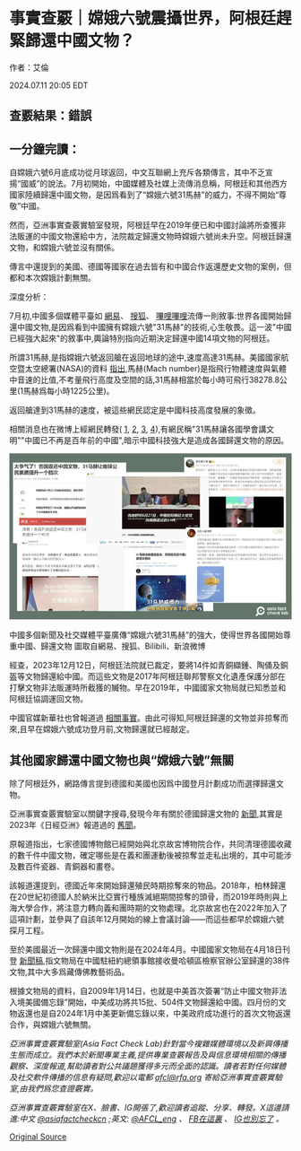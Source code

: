 # 事實查覈｜嫦娥六號震攝世界，阿根廷趕緊歸還中國文物？

作者：艾倫

2024.07.11 20:05 EDT

## 查覈結果：錯誤

## 一分鐘完讀：

自嫦娥六號6月底成功從月球返回，中文互聯網上充斥各類傳言，其中不乏宣揚“國威”的說法。7月初開始，中國媒體及社媒上流傳消息稱，阿根廷和其他西方國家陸續歸還中國文物，是因爲看到了“嫦娥六號31馬赫”的威力，不得不開始“尊敬”中國。

然而，亞洲事實查覈實驗室發現，阿根廷早在2019年便已和中國討論將所查獲非法販運的中國文物還給中方，法院裁定歸還文物時嫦娥六號尚未升空。阿根廷歸還文物，和嫦娥六號並沒有關係。

傳言中還提到的美國、德國等國家在過去皆有和中國合作返還歷史文物的案例，但都和本次嫦娥計劃無關。

深度分析：

7月初,中國多個媒體平臺如 [網易](https://www.163.com/dy/article/J63VS7AV05564J81.html)、 [搜狐](https://m.sohu.com/a/790359026_121948376)、 [嗶哩嗶哩](https://www.bilibili.com/read/cv35906238/?jump_opus=1)流傳一則敘事:世界各國開始歸還中國文物,是因爲看到中國擁有嫦娥六號"31馬赫"的技術,心生敬畏。這一波"中國已經強大起來"的敘事中,輿論特別指向近期決定歸還中國14項文物的阿根廷。

所謂31馬赫,是指嫦娥六號返回艙在返回地球的途中,速度高達31馬赫。美國國家航空暨太空總署(NASA)的資料 [指出](https://www.grc.nasa.gov/www/k-12/airplane/mach.html),馬赫(Mach number)是指飛行物體速度與氣體中音速的比值,不考量飛行高度及空間的話,31馬赫相當於每小時可飛行38278.8公里(1馬赫爲每小時1225公里)。

返回艙達到31馬赫的速度，被這些網民認定是中國科技高度發展的象徵。

相關消息也在微博上經網民轉發( [1](https://weibo.com/2714619071/OlL3R1ZQU), [2](https://weibo.com/1952605797/OlHYF8PYb), [3](https://weibo.com/1305352484/OlKJhpGjr), [4](https://weibo.com/7660914242/OlBo38b0m)),有網民稱"31馬赫讓各國學會講文明""中國已不再是百年前的中國",暗示中國科技強大是造成各國歸還文物的原因。

![圖1.jpg](images/7KOBGMOB5UDZAUDL5P7VVBGLII.jpg)

中國多個新聞及社交媒體平臺廣傳“嫦娥六號31馬赫”的強大，使得世界各國開始尊重中國、歸還文物 圖取自網易、搜狐、Bilibili、新浪微博

經查，2023年12月12日，阿根廷法院就已裁定，要將14件如青銅纈鍾、陶俑及銅盔等文物歸還給中國。而這些文物是2017年阿根廷聯邦警察文化遺產保護分部在打擊文物非法販運時所截獲的贓物。早在2019年，中國國家文物局就已知悉並和阿根廷協調運回文物。

中國官媒新華社也曾報道過 [相關事實](http://big5.news.cn/gate/big5/www.news.cn/world/20240627/55d7d2c4e3934325a8f55593a2bd368c/c.html)。由此可得知,阿根廷歸還的文物並非掠奪而來,且早在嫦娥六號成功登月前,文物歸還就已經敲定。

## 其他國家歸還中國文物也與“嫦娥六號”無關

除了阿根廷外，網路傳言提到德國和美國也因爲中國登月計劃成功而選擇歸還文物。

亞洲事實查覈實驗室以關鍵字搜尋,發現今年有關於德國歸還文物的 [新聞](https://www.163.com/dy/article/J5STBAK70521U536.html?spss=wap2pc),其實是2023年《日經亞洲》報道過的 [舊聞](https://asia.nikkei.com/Life-Arts/Arts/German-museums-dig-into-legacy-of-Boxer-Rebellion-looting)。

原報道指出，七家德國博物館已經開始與北京故宮博物院合作，共同清理德國收藏的數千件中國文物，確定哪些是在義和團運動後被掠奪並走私出境的，其中可能涉及數百件瓷器、青銅器和畫卷。

該報道還提到，德國近年來開始歸還殖民時期掠奪來的物品。2018年，柏林歸還在20世紀初德國人於納米比亞實行種族滅絕期間掠奪的頭骨，而2019年時則與上海大學合作，將注意力轉向義和團時期的文物處理。北京故宮也在2022年加入了這項計劃，並參與了自該年12月開始的線上會議討論——而這些都早於嫦娥六號探月工程。

至於美國最近一次歸還中國文物則是在2024年4月。中國國家文物局在4月18日刊登 [新聞稿](http://virtual.vizen.ex2.ipv6.ncha.gov.cn/art/2024/4/18/art_722_188297.html),指文物局在中國駐紐約總領事館接收曼哈頓區檢察官辦公室歸還的38件文物,其中大多爲藏傳佛教藝術品。

根據文物局的資料，自2009年1月14日，也就是中美首次簽署“防止中國文物非法入境美國備忘錄”開始，中美成功將共15批、504件文物歸還給中國。四月份的文物返還也是自2024年1月中美更新備忘錄以來，中美政府成功進行的首次文物返還合作，與嫦娥六號無關。

*亞洲事實查覈實驗室(Asia Fact Check Lab)針對當今複雜媒體環境以及新興傳播生態而成立。我們本於新聞專業主義,提供專業查覈報告及與信息環境相關的傳播觀察、深度報道,幫助讀者對公共議題獲得多元而全面的認識。讀者若對任何媒體及社交軟件傳播的信息有疑問,歡迎以電郵*  *[afcl@rfa.org](mailto:afcl@rfa.org)*  *寄給亞洲事實查覈實驗室,由我們爲您查證覈實。*

*亞洲事實查覈實驗室在X、臉書、IG開張了,歡迎讀者追蹤、分享、轉發。X這邊請進:中文*  *[@asiafactcheckcn](https://twitter.com/asiafactcheckcn)*  *;英文:*  *[@AFCL\_eng](https://twitter.com/AFCL_eng)*  *、*  *[FB在這裏](https://www.facebook.com/asiafactchecklabcn)*  *、*  *[IG也別忘了](https://www.instagram.com/asiafactchecklab/)*  *。*



[Original Source](https://www.rfa.org/mandarin/shishi-hecha/hc-china-lunar-exploration-07112024200535.html)